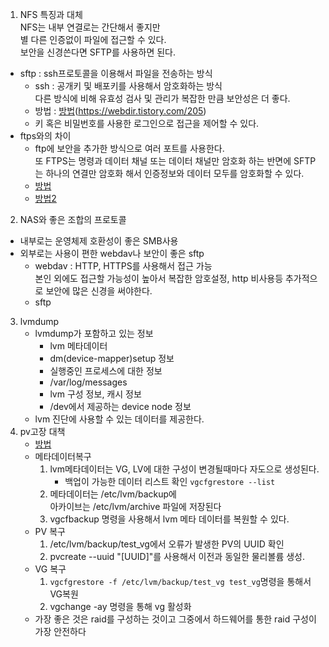 1. NFS 특징과 대체  
NFS는 내부 연결로는 간단해서 좋지만  
별 다른 인증없이 파일에 접근할 수 있다.  
보안을 신경쓴다면 SFTP를 사용하면 된다.  
- sftp : ssh프로토콜을 이용해서 파일을 전송하는 방식
    - ssh : 공개키 및 배포키를 사용해서 암호화하는 방식  
    다른 방식에 비해 유효성 검사 및 관리가 복잡한 만큼 보안성은 더 좋다.  
    - 방법 : [방법](https://daanv.tistory.com/103)(https://webdir.tistory.com/205)
    - 키 혹은 비밀번호를 사용한 로그인으로 접근을 제어할 수 있다.
- ftps와의 차이 
    - ftp에 보안을 추가한 방식으로 여러 포트를 사용한다.  
    또 FTPS는 명령과 데이터 채널 또는 데이터 채널만 암호화 하는 반면에 SFTP는 하나의 연결만 암호화 해서 인증정보와 데이터 모두를 암호화할 수 있다.  
    - [방법](https://jjeongil.tistory.com/1390)
    - [방법2](https://webnautes.tistory.com/1678)
2. NAS와 좋은 조합의 프로토콜  
- 내부로는 운영체제 호환성이 좋은 SMB사용
- 외부로는 사용이 편한 webdav나 보안이 좋은 sftp
    - webdav : HTTP, HTTPS를 사용해서 접근 가능  
    본인 외에도 접근할 가능성이 높아서 복잡한 암호설정, http 비사용등 추가적으로 보안에 많은 신경을 써야한다.
    - sftp 

3. lvmdump  
    - lvmdump가 포함하고 있는 정보
        - lvm 메타데이터
        - dm(device-mapper)setup 정보
        - 실행중인 프로세스에 대한 정보
        - /var/log/messages
        - lvm 구성 정보, 캐시 정보
        - /dev에서 제공하는 device node 정보
    - lvm 진단에 사용할 수 있는 데이터를 제공한다.
4. pv고장 대책
    - [방법](https://hyuksssss.tistory.com/entry/%EC%A0%80%EC%9E%A5%EC%86%8C%EA%B4%80%EB%A6%ACLVMRAID)
    - 메타데이터복구
        1. lvm메타데이터는 VG, LV에 대한 구성이 변경될때마다 자도으로 생성된다.
            - 백업이 가능한 데이터 리스트 확인 `vgcfgrestore --list`
        2. 메타데이터는 /etc/lvm/backup에  
        아카이브는 /etc/lvm/archive 파일에 저장된다
        3. vgcfbackup 명령을 사용해서 lvm 메타 데이터를 복원할 수 있다. 
    - PV 복구
        1. /etc/lvm/backup/test_vg에서 오류가 발생한 PV의 UUID 확인
        2. pvcreate --uuid "[UUID]"를 사용해서 이전과 동일한 물리볼륨 생성.  
    - VG 복구
        1. `vgcfgrestore -f /etc/lvm/backup/test_vg test_vg`명령을 통해서 VG복원
        2. vgchange -ay 명령을 통해 vg 활성화
    - 가장 좋은 것은 raid를 구성하는 것이고 그중에서 하드웨어를 통한 raid 구성이 가장 안전하다